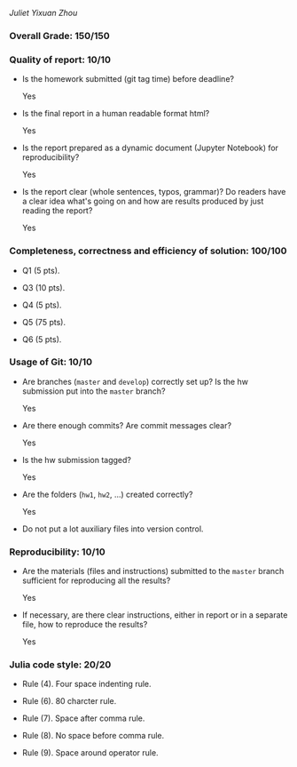 *Juliet Yixuan Zhou*

### Overall Grade: 150/150

### Quality of report: 10/10

-   Is the homework submitted (git tag time) before deadline? 

    Yes
  
-   Is the final report in a human readable format html? 

    Yes
  
-   Is the report prepared as a dynamic document (Jupyter Notebook) for reproducibility?

    Yes
  
-   Is the report clear (whole sentences, typos, grammar)? Do readers have a clear idea what's going on and how are results produced by just reading the report? 

    Yes
  
### Completeness, correctness and efficiency of solution: 100/100

- Q1 (5 pts). 

- Q3 (10 pts). 

- Q4 (5 pts). 

- Q5 (75 pts). 

- Q6 (5 pts).
	    
### Usage of Git: 10/10

- Are branches (`master` and `develop`) correctly set up? Is the hw submission put into the `master` branch?

    Yes
  
- Are there enough commits? Are commit messages clear? 
          
    Yes
  
- Is the hw submission tagged? 

    Yes
  
- Are the folders (`hw1`, `hw2`, ...) created correctly? 
  
    Yes
  
- Do not put a lot auxiliary files into version control. 


### Reproducibility: 10/10

- Are the materials (files and instructions) submitted to the `master` branch sufficient for reproducing all the results? 

    Yes
  
- If necessary, are there clear instructions, either in report or in a separate file, how to reproduce the results?

    Yes
  
### Julia code style: 20/20

- Rule (4). Four space indenting rule. 

- Rule (6). 80 charcter rule.

- Rule (7). Space after comma rule.

- Rule (8). No space before comma rule.

- Rule (9). Space around operator rule.
